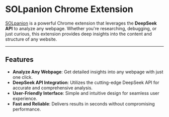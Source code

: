 # **SOLpanion Chrome Extension**

[SOLpanion](https://www.solpanion.net/) is a powerful Chrome extension that leverages the **DeepSeek API** to analyze any webpage. Whether you're researching, debugging, or just curious, this extension provides deep insights into the content and structure of any website.

---

## **Features**
- **Analyze Any Webpage**: Get detailed insights into any webpage with just one click.
- **DeepSeek API Integration**: Utilizes the cutting-edge DeepSeek API for accurate and comprehensive analysis.
- **User-Friendly Interface**: Simple and intuitive design for seamless user experience.
- **Fast and Reliable**: Delivers results in seconds without compromising performance.
